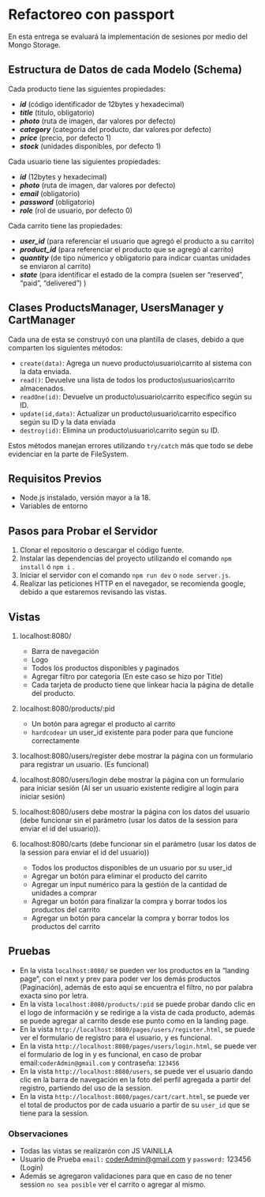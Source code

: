 
# Refactoreo con passport

En esta entrega se evaluará la implementación de sesiones por medio del Mongo Storage.

## Estructura de Datos de cada Modelo (Schema)

Cada producto tiene las siguientes propiedades:
- ***id*** (código identificador de 12bytes y hexadecimal)
- ***title*** (titulo, obligatorio)
- ***photo*** (ruta de imagen, dar valores por defecto)
- ***category*** (categoria del producto, dar valores por defecto)
- ***price*** (precio, por defecto 1)
- ***stock*** (unidades disponibles, por defecto 1)

Cada usuario tiene las siguientes propiedades:
- ***id*** (12bytes y hexadecimal)
- ***photo*** (ruta de imagen, dar valores por defecto)
- ***email*** (obligatorio)
- ***password*** (obligatorio)
- ***role*** (rol de usuario, por defecto 0)

Cada carrito tiene las propiedades:
- ***user_id*** (para referenciar el usuario que agregó el producto a su carrito)
- ***product_id*** (para referenciar el producto que se agregó al carrito)
- ***quantity*** (de tipo númerico y obligatorio para indicar cuantas unidades se enviaron al carrito)
- ***state*** (para identificar el estado de la compra (suelen ser “reserved”, “paid”, “delivered”) )

## Clases ProductsManager, UsersManager y CartManager

Cada una de esta se construyó con una plantilla de clases, debido a que comparten los siguientes métodos:

- `create(data)`: Agrega un nuevo producto\usuario\carrito al sistema con la data enviada.
- `read()`: Devuelve una lista de todos los productos\usuarios\carrito almacenados.
- `readOne(id)`: Devuelve un producto\usuario\carrito específico según su ID.
- `update(id,data)`: Actualizar un producto\usuario\carrito específico según su ID y la data enviada
- `destroy(id)`: Elimina un producto\usuario\carrito según su ID.

Estos métodos manejan errores utilizando `try/catch` más que todo se debe evidenciar en la parte de FileSystem.

## Requisitos Previos
- Node.js instalado, versión mayor a la 18.
- Variables de entorno 
## Pasos para Probar el Servidor
1. Clonar el repositorio o descargar el código fuente.
2. Instalar las dependencias del proyecto utilizando el comando `npm install` ó `npm i` .
3. Iniciar el servidor con el comando `npm run dev` o `node server.js`.
4. Realizar las peticiones HTTP en el navegador, se recomienda google, debido a que estaremos revisando las vistas.


## Vistas

1. localhost:8080/ 
    - Barra de navegación
    - Logo
    - Todos los productos disponibles y paginados
    - Agregar filtro por categoría (En este caso se hizo por Title)
    - Cada tarjeta de producto tiene que linkear hacia la página de detalle del producto.

2. localhost:8080/products/:pid 
    - Un botón para agregar el producto al carrito
    - `hardcodear` un user_id existente para poder para que funcione correctamente
3. localhost:8080/users/register debe mostrar la página con un formulario para registrar un usuario. (Es funcional)
4. localhost:8080/users/login debe mostrar la página con un formulario para iniciar sesión (Al ser un usuario existente redigire al login para iniciar sesión)
5. localhost:8080/users debe mostrar la página con los datos del usuario (debe funcionar sin el parámetro (usar los datos de la session para enviar el id del usuario)).
6. localhost:8080/carts (debe funcionar sin el parámetro (usar los datos de la session para enviar el id del usuario)) 
    - Todos los productos disponibles de un usuario por su user_id
    - Agregar un botón para eliminar el producto del carrito
    - Agregar un input numérico para la gestión de la cantidad de unidades a comprar
    - Agregar un botón para finalizar la compra y borrar todos los productos del carrito
    - Agregar un botón para cancelar la compra y borrar todos los productos del carrito
## Pruebas

- En la vista  `localhost:8080/` se pueden ver los productos en la “landing page”, con el next y prev para poder ver los demás productos (Paginación), además de esto aquí se encuentra el filtro, no por palabra exacta sino por letra.
- En la vista `localhost:8080/products/:pid` se puede probar dando clic en el logo de información y se redirige a la vista de cada producto, además se puede agregar al carrito desde ese punto como en la landing page.
- En la vista `http://localhost:8080/pages/users/register.html`, se puede ver el formulario de registro para el usuario, y es funcional. 
- En la vista `http://localhost:8080/pages/users/login.html`, se puede ver el formulario de log in y es funcional, en caso de probar email:`coderAdmin@gmail.com` y contraseña: `123456`
- En la vista `http://localhost:8080/users`, se puede ver el usuario dando clic en la barra de navegación en la foto del perfil agregada a partir del registro, partiendo del uso de la session.
- En la vista `http://localhost:8080/pages/cart/cart.html`, se puede ver el total de productos por de cada usuario a partir de su `user_id` que se tiene para la session.

### Observaciones

- Todas las vistas se realizarón con JS VAINILLA
- Usuario de Prueba `email:` coderAdmin@gmail.com y `password:` 123456 (Login)
- Además se agregaron validaciones para que en caso de no tener session `no sea posible` ver el carrito o agregar al mismo.